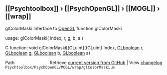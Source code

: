 ## [[Psychtoolbox]] &#8250; [[PsychOpenGL]] &#8250; [[MOGL]] &#8250; [[wrap]]

glColorMaski  Interface to [OpenGL](OpenGL) function glColorMaski  
  
usage:  glColorMaski( index, r, g, b, a )  
  
C function:  void glColorMaski[(GLuint]((GLuint) index, [GLboolean](GLboolean) r, [GLboolean](GLboolean) g, [GLboolean](GLboolean) b, [GLboolean](GLboolean) a)  




<div class="code_header" style="text-align:right;">
  <span style="float:left;">Path&nbsp;&nbsp;</span> <span class="counter">Retrieve <a href=
  "https://raw.github.com/Psychtoolbox-3/Psychtoolbox-3/beta/Psychtoolbox/PsychOpenGL/MOGL/wrap/glColorMaski.m">current version from GitHub</a> | View <a href=
  "https://github.com/Psychtoolbox-3/Psychtoolbox-3/commits/beta/Psychtoolbox/PsychOpenGL/MOGL/wrap/glColorMaski.m">changelog</a></span>
</div>
<div class="code">
  <code>Psychtoolbox/PsychOpenGL/MOGL/wrap/glColorMaski.m</code>
</div>

